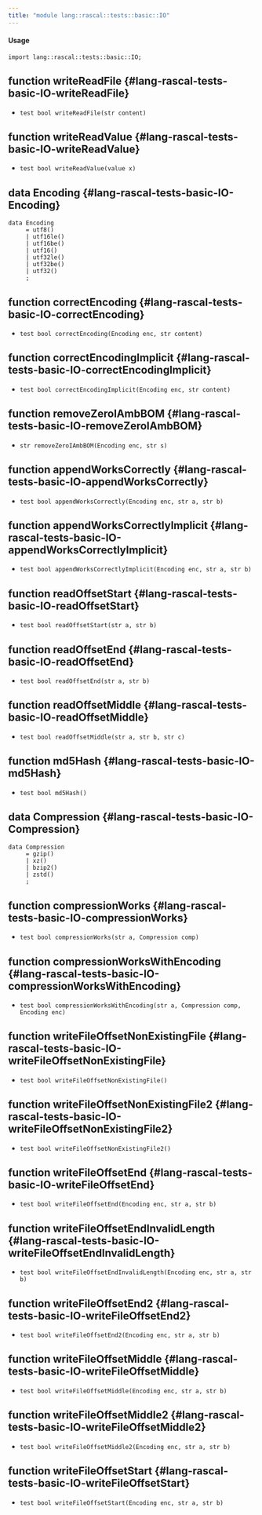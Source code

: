 ```yaml
---
title: "module lang::rascal::tests::basic::IO"
---
```


#### Usage

`import lang::rascal::tests::basic::IO;`

## function writeReadFile {#lang-rascal-tests-basic-IO-writeReadFile}

* ``test bool writeReadFile(str content)``

## function writeReadValue {#lang-rascal-tests-basic-IO-writeReadValue}

* ``test bool writeReadValue(value x)``

## data Encoding {#lang-rascal-tests-basic-IO-Encoding}

```rascal
data Encoding  
     = utf8()
     | utf16le()
     | utf16be()
     | utf16()
     | utf32le()
     | utf32be()
     | utf32()
     ;
```

## function correctEncoding {#lang-rascal-tests-basic-IO-correctEncoding}

* ``test bool correctEncoding(Encoding enc, str content)``

## function correctEncodingImplicit {#lang-rascal-tests-basic-IO-correctEncodingImplicit}

* ``test bool correctEncodingImplicit(Encoding enc, str content)``

## function removeZeroIAmbBOM {#lang-rascal-tests-basic-IO-removeZeroIAmbBOM}

* ``str removeZeroIAmbBOM(Encoding enc, str s)``

## function appendWorksCorrectly {#lang-rascal-tests-basic-IO-appendWorksCorrectly}

* ``test bool appendWorksCorrectly(Encoding enc, str a, str b)``

## function appendWorksCorrectlyImplicit {#lang-rascal-tests-basic-IO-appendWorksCorrectlyImplicit}

* ``test bool appendWorksCorrectlyImplicit(Encoding enc, str a, str b)``

## function readOffsetStart {#lang-rascal-tests-basic-IO-readOffsetStart}

* ``test bool readOffsetStart(str a, str b)``

## function readOffsetEnd {#lang-rascal-tests-basic-IO-readOffsetEnd}

* ``test bool readOffsetEnd(str a, str b)``

## function readOffsetMiddle {#lang-rascal-tests-basic-IO-readOffsetMiddle}

* ``test bool readOffsetMiddle(str a, str b, str c)``

## function md5Hash {#lang-rascal-tests-basic-IO-md5Hash}

* ``test bool md5Hash()``

## data Compression {#lang-rascal-tests-basic-IO-Compression}

```rascal
data Compression  
     = gzip()
     | xz()
     | bzip2()
     | zstd()
     ;
```

## function compressionWorks {#lang-rascal-tests-basic-IO-compressionWorks}

* ``test bool compressionWorks(str a, Compression comp)``

## function compressionWorksWithEncoding {#lang-rascal-tests-basic-IO-compressionWorksWithEncoding}

* ``test bool compressionWorksWithEncoding(str a, Compression comp, Encoding enc)``

## function writeFileOffsetNonExistingFile {#lang-rascal-tests-basic-IO-writeFileOffsetNonExistingFile}

* ``test bool writeFileOffsetNonExistingFile()``

## function writeFileOffsetNonExistingFile2 {#lang-rascal-tests-basic-IO-writeFileOffsetNonExistingFile2}

* ``test bool writeFileOffsetNonExistingFile2()``

## function writeFileOffsetEnd {#lang-rascal-tests-basic-IO-writeFileOffsetEnd}

* ``test bool writeFileOffsetEnd(Encoding enc, str a, str b)``

## function writeFileOffsetEndInvalidLength {#lang-rascal-tests-basic-IO-writeFileOffsetEndInvalidLength}

* ``test bool writeFileOffsetEndInvalidLength(Encoding enc, str a, str b)``

## function writeFileOffsetEnd2 {#lang-rascal-tests-basic-IO-writeFileOffsetEnd2}

* ``test bool writeFileOffsetEnd2(Encoding enc, str a, str b)``

## function writeFileOffsetMiddle {#lang-rascal-tests-basic-IO-writeFileOffsetMiddle}

* ``test bool writeFileOffsetMiddle(Encoding enc, str a, str b)``

## function writeFileOffsetMiddle2 {#lang-rascal-tests-basic-IO-writeFileOffsetMiddle2}

* ``test bool writeFileOffsetMiddle2(Encoding enc, str a, str b)``

## function writeFileOffsetStart {#lang-rascal-tests-basic-IO-writeFileOffsetStart}

* ``test bool writeFileOffsetStart(Encoding enc, str a, str b)``

